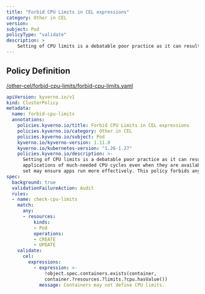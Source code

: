 ```yaml
---
title: "Forbid CPU Limits in CEL expressions"
category: Other in CEL
version: 
subject: Pod
policyType: "validate"
description: >
    Setting of CPU limits is a debatable poor practice as it can result, when defined, in potentially starving applications of much-needed CPU cycles even when they are available. Ensuring that CPU limits are not set may ensure apps run more effectively. This policy forbids any container in a Pod from defining CPU limits.
---
```


## Policy Definition
<a href="https://github.com/kyverno/policies/raw/main//other-cel/forbid-cpu-limits/forbid-cpu-limits.yaml" target="-blank">/other-cel/forbid-cpu-limits/forbid-cpu-limits.yaml</a>

```yaml
apiVersion: kyverno.io/v1
kind: ClusterPolicy
metadata:
  name: forbid-cpu-limits
  annotations:
    policies.kyverno.io/title: Forbid CPU Limits in CEL expressions
    policies.kyverno.io/category: Other in CEL 
    policies.kyverno.io/subject: Pod
    kyverno.io/kyverno-version: 1.11.0
    kyverno.io/kubernetes-version: "1.26-1.27"
    policies.kyverno.io/description: >-
      Setting of CPU limits is a debatable poor practice as it can result, when defined, in potentially starving
      applications of much-needed CPU cycles even when they are available. Ensuring that CPU limits are not
      set may ensure apps run more effectively. This policy forbids any container in a Pod from defining CPU limits.
spec:
  background: true
  validationFailureAction: Audit
  rules:
  - name: check-cpu-limits
    match:
      any:
      - resources:
          kinds:
          - Pod
          operations:
          - CREATE
          - UPDATE
    validate:
      cel:
        expressions:
          - expression: >-
              !object.spec.containers.exists(container, 
              container.?resources.?limits.?cpu.hasValue())
            message: Containers may not define CPU limits.


```
